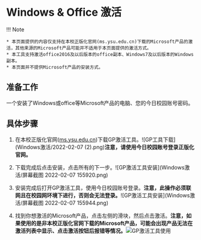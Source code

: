 # Windows & Office 激活

!!! Note

    * 本页面提供的内容仅支持在本校正版化官网(ms.ysu.edu.cn)下载的Microsoft产品的激活，其他来源的Microsoft产品可能并不适用于本页面提供的激活方式。
    * 本工具支持激活office2016及以后版本的office副本、Windows7及以后版本的Windows副本。
    * 本页面并不提供Microsoft产品的安装方式。

## 准备工作

   一个安装了Windows或office等Microsoft产品的电脑、您的今日校园账号密码。

## 具体步骤

1. 在本校正版化官网([ms.ysu.edu.cn](https://ms.ysu.edu.cn))下载GP激活工具。![GP工具下载](Windows激活/2022-02-07 (2).png)**注意，请使用今日校园账号登录正版化官网。**

2. 下载完成后点击安装，点击所有的下一步。![GP激活工具安装](Windows激活/屏幕截图 2022-02-07 155920.png)

3. 安装完成后打开GP激活工具，使用今日校园账号登录。**注意，此操作必须联网且在校园网环境下进行，否则会无法登录。**![GP激活工具安装](Windows激活/屏幕截图 2022-02-07 155944.png)

4. 找到你想激活的Microsoft产品，点击左侧的滑块，然后点击激活。**注意，如果使用的是非本校正版化官网下载的Microsoft产品，可能会出现产品无法在激活列表中显示、点击激活按钮后报错等情况。**![GP激活工具使用](Windows激活/需要补充)
